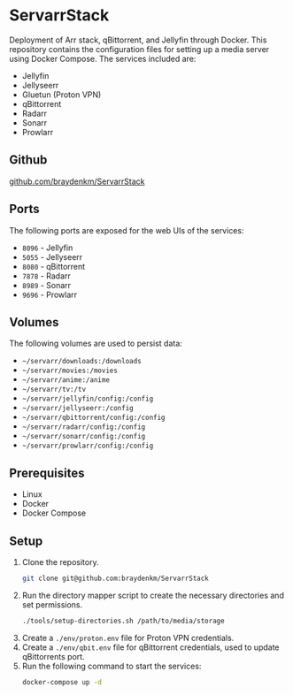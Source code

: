 # ServarrStack
Deployment of Arr stack, qBittorrent, and Jellyfin through Docker.
This repository contains the configuration files for setting up a media server using Docker Compose. The services included are:
- Jellyfin
- Jellyseerr
- Gluetun (Proton VPN)
- qBittorrent
- Radarr
- Sonarr
- Prowlarr

## Github
[github.com/braydenkm/ServarrStack](https://github.com/braydenkm/ServarrStack)

## Ports
The following ports are exposed for the web UIs of the services:
- `8096` - Jellyfin
- `5055` - Jellyseerr
- `8080` - qBittorrent
- `7878` - Radarr
- `8989` - Sonarr
- `9696` - Prowlarr

## Volumes
The following volumes are used to persist data:
- `~/servarr/downloads:/downloads`
- `~/servarr/movies:/movies`
- `~/servarr/anime:/anime`
- `~/servarr/tv:/tv`
- `~/servarr/jellyfin/config:/config`
- `~/servarr/jellyseerr:/config`
- `~/servarr/qbittorrent/config:/config`
- `~/servarr/radarr/config:/config`
- `~/servarr/sonarr/config:/config`
- `~/servarr/prowlarr/config:/config`

## Prerequisites
- Linux
- Docker
- Docker Compose

## Setup
1. Clone the repository.
    ```sh
    git clone git@github.com:braydenkm/ServarrStack
    ```
2. Run the directory mapper script to create the necessary directories and set permissions.
    ```sh
    ./tools/setup-directories.sh /path/to/media/storage
    ```
3. Create a `./env/proton.env` file for Proton VPN credentials.
4. Create a `./env/qbit.env` file for qBittorrent credentials, used to update qBittorrents port.
6. Run the following command to start the services:
    ```sh
    docker-compose up -d
    ```
